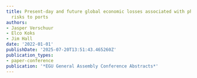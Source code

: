 ```yaml
---
title: Present-day and future global economic losses associated with physical climate
  risks to ports
authors:
- Jasper Verschuur
- Elco Koks
- Jim Hall
date: '2022-01-01'
publishDate: '2025-07-20T13:51:43.465260Z'
publication_types:
- paper-conference
publication: '*EGU General Assembly Conference Abstracts*'
---
```

